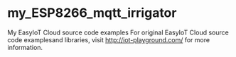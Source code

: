 # my_ESP8266_mqtt_irrigator
My EasyIoT Cloud source code examples
For original EasyIoT Cloud source code examplesand libraries, visit http://iot-playground.com/ for more information.


